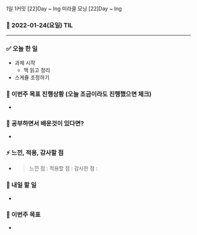 1일 1커밋 [22]Day ~ Ing
미라클 모닝 [22]Day ~ Ing

### 📆 2022-01-24(요일) TIL

---

### ✅ 오늘 한 일

- 과제 시작
  - 책 읽고 정리
- 스케쥴 조정하기

### 🐎 이번주 목표 진행상황 (오늘 조금이라도 진행했으면 체크)

-

### 🤔 공부하면서 배운것이 있다면?

-

### ⚡ 느낀, 적용, 감사할 점

- > 느낀 점 :
  > 적용할 점 :
  > 감사한 점 :

### 🚀 내일 할 일

-

### 🎯 이번주 목표

-
